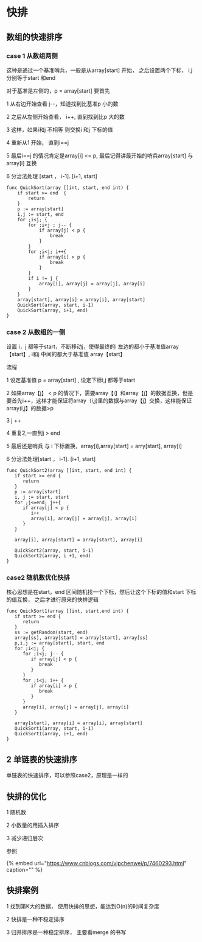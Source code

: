 # 快排

## 数组的快速排序

### case 1 从数组两侧

这种是通过一个基准哨兵，一般是从array\[start\] 开始， 之后设置两个下标， i,j 分别等于start 和end

对于基准是左侧的，p = array\[start\] 要首先

1 从右边开始查看 j--，知道找到比基准p 小的数

2 之后从左侧开始查看， i++, 直到找到比p 大的数

3 这样，如果i和j 不相等 则交换i 和j 下标的值

4 重新从1 开始， 直到i==j

5 最后i==j 的情况肯定是array\[i\] &lt;= p, 最后记得讲最开始的哨兵array\[start\] 与array\[i\] 互换

6 分治法处理 \[start ， i-1\]. \[i+1, start\]

```text
func QuickSort(array []int, start, end int) {
    if start >= end  {
        return
    }
    p := array[start]
    i,j := start, end
    for ;i<j; {
        for ;i<j ; j-- {
            if array[j] < p {
                break
            }
        }
        for ;i<j; i++{
            if array[i] > p {
                break
            }
        }
        if i != j {
            array[i], array[j] = array[j], array[i]
        }
    }
    array[start], array[i] = array[i], array[start]
    QuickSort(array, start, i-1)
    QuickSort(array, i+1, end)
}
```

### case 2 从数组的一侧

设置 i，j 都等于start，不断移动j，使得最终的i 左边的都小于基准值array【start】, i和j 中间的都大于基准值 array【start】

流程

1 设定基准值 p = array\[start\] , 设定下标i,j 都等于start

2 如果array【j】 &lt; p 的情况下，需要array【i】和array【j】的数据互换，但是要首先i++，这样才能保证将array（i,j\)里的数据与array【j】交换，这样能保证array\(i,j】的数据&gt;p

3 j ++

4 重复2,一直到j &gt; end

5 最后还是哨兵 与 i 下标置换，array\[i\],array\[start\] = arry\[start\], array\[i\]

6 分治法处理\[start ， i-1\]. \[i+1, start\]

```text
func QuickSort2(array []int, start, end int) {
   if start >= end {
      return
   }
   p := array[start]
   i, j := start, start
   for ;j<=end; j++{
      if array[j] < p {
         i++
         array[i], array[j] = array[j], array[i]
      }
   }

   array[i], array[start] = array[start], array[i]

   QuickSort2(array, start, i-1)
   QuickSort2(array, i +1, end)
}
```

 

### case2 随机数优化快排

核心思想是在start，end 区间随机找一个下标，然后让这个下标的值和start 下标的值互换， 之后才进行原来的快排逻辑

```text
func QuickSort1(array []int, start,end int) {
   if start >= end {
      return
   }
   ss := getRandom(start, end)
   array[ss], array[start] = array[start], array[ss]
   p,i,j := array[start], start, end
   for ;i<j; {
      for ;i<j; j-- {
         if array[j] < p {
            break
         }
      }
      for ;i<j; i++ {
         if array[i] > p {
            break
         }
      }
      array[i], array[j] = array[j], array[i]
   }

   array[start], array[i] = array[i], array[start]
   QuickSort1(array, start, i-1)
   QuickSort1(array, i+1, end)
}
```

 

## 2 单链表的快速排序

单链表的快速排序，可以参照case2，原理是一样的

## 快排的优化

1 随机数

2 小数量的用插入排序

3 减少递归层次

参照

{% embed url="https://www.cnblogs.com/vipchenwei/p/7460293.html" caption="" %}

## 快排案例

1 找到第K大的数据， 使用快排的思想，能达到O\(n\)的时间复杂度

2 快排是一种不稳定排序

3 归并排序是一种稳定排序， 主要看merge 的书写


